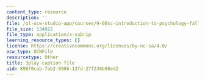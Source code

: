 ```yaml
---
content_type: resource
description: ''
file: /ol-ocw-studio-app/courses/9-00sc-introduction-to-psychology-fall-2011/898f0cab7ab2998613fd27f236b98ed2_Qw4SkvZ03cc.srt
file_size: 134922
file_type: application/x-subrip
learning_resource_types: []
license: https://creativecommons.org/licenses/by-nc-sa/4.0/
ocw_type: OCWFile
resourcetype: Other
title: 3play caption file
uid: 898f0cab-7ab2-9986-13fd-27f236b98ed2
---
```

